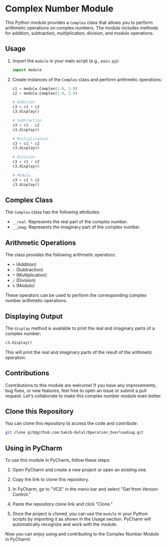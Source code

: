 # Complex Number Module

This Python module provides a `Complex` class that allows you to perform arithmetic operations on complex numbers. The module includes methods for addition, subtraction, multiplication, division, and modulo operations.

## Usage

1. Import the `module` in your main script (e.g., `main.py`):

    ```python
    import module
    ```

2. Create instances of the `Complex` class and perform arithmetic operations:

    ```python
    c1 = module.Complex(1.0, 2.0)
    c2 = module.Complex(1.0, 2.0)

    # Addition
    c3 = c1 + c2
    c3.display()

    # Subtraction
    c3 = c1 - c2
    c3.display()

    # Multiplication
    c3 = c1 * c2
    c3.display()

    # Division
    c3 = c1 / c2
    c3.display()

    # Modulo
    c3 = c1 % c2
    c3.display()
    ```

## Complex Class

The `Complex` class has the following attributes:

- `__real`: Represents the real part of the complex number.
- `__imag`: Represents the imaginary part of the complex number.

## Arithmetic Operations

The class provides the following arithmetic operators:

- `+` (Addition)
- `-` (Subtraction)
- `*` (Multiplication)
- `/` (Division)
- `%` (Modulo)

These operators can be used to perform the corresponding complex number arithmetic operations.

## Displaying Output

The `display` method is available to print the real and imaginary parts of a complex number:

```python
c3.display()
```

This will print the real and imaginary parts of the result of the arithmetic operation.

## Contributions

Contributions to this module are welcome! If you have any improvements, bug fixes, or new features, feel free to open an issue or submit a pull request. Let's collaborate to make this complex number module even better.

## Clone this Repository

You can clone this repository to access the code and contribute:

```bash
git clone git@github.com:Sakib-Dalal/Operation_Overloading.git
```


## Using in PyCharm

To use this module in PyCharm, follow these steps:

1. Open PyCharm and create a new project or open an existing one.

2. Copy the link to clone this repository.

3. In PyCharm, go to "VCS" in the menu bar and select "Get from Version Control."

4. Paste the repository clone link and click "Clone."

5. Once the project is cloned, you can use the `module` in your Python scripts by importing it as shown in the Usage section. PyCharm will automatically recognize and work with the module.

Now you can enjoy using and contributing to the Complex Number Module in PyCharm!
